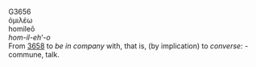 G3656  
ὁμιλέω  
homileō  
*hom-il-eh‘-o*  
From [3658](g3658) to *be* *in* *company* with, that is, (by
implication) to *converse:* - commune, talk.  
